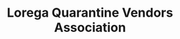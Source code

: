 ---
title: "Lorega Quarantine Vendors Association"
url: /kitaotao/lorega-quarantine-vendors-association/
shop: convenience
---